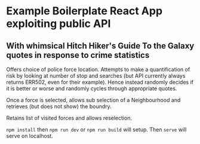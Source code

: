 # Example Boilerplate React App exploiting public API
## With whimsical Hitch Hiker's Guide To the Galaxy quotes in response to crime statistics

Offers choice of police force location.  Attempts to make a quantification of risk  by looking at number of stop and searches (but API currently always returns ERR502, even for their example).  Hence instead randomly decides if it is better or worse and randomly cycles through appropriate quotes.

Once a force is selected, allows sub selection of a Neighbourhood and retrieves (but does not show) the boundry.

Retains list of visited forces and allows reselection.

`npm install` then `npm run dev` or `npm run build` will setup.  Then `serve` will serve on localhost.

